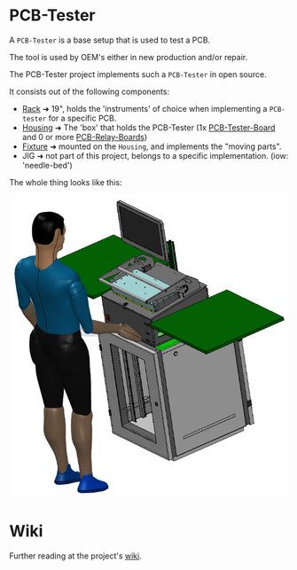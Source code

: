 # PCB-Tester

A `PCB-Tester` is a base setup that is used to test a PCB.

The tool is used by OEM's either in new production and/or repair.

The PCB-Tester project implements such a `PCB-Tester` in open source.

It consists out of the following components:

* [Rack](https://github.com/ate-org/PCB-Tester/tree/master/hardware/mechanics/solidworks/rack) ➜ 19", holds the 'instruments' of choice when implementing a `PCB-tester` for a specific PCB.
* [Housing](https://github.com/ate-org/PCB-Tester/tree/master/hardware/mechanics/solidworks/housing) ➜ The 'box' that holds the PCB-Tester (1x [PCB-Tester-Board](https://github.com/ate-org/PCB-Tester/tree/master/hardware/electronics/altium/PCB-Tester-Board) and 0 or more [PCB-Relay-Boards](https://github.com/ate-org/PCB-Tester/tree/master/hardware/electronics/altium/PCB-Relay-Board))
* [Fixture](https://github.com/ate-org/PCB-Tester/tree/master/hardware/mechanics/solidworks/fixture) ➜ mounted on the `Housing`, and implements the "moving parts".
* JIG ➜ not part of this project, belongs to a specific implementation. (iow: 'needle-bed')

The whole thing looks like this:

 ![PCB-Tester](/documentation/pictures/PCB-Tester.png)

# Wiki

Further reading at the project's [wiki](https://github.com/ate-org/PCB-Tester/wiki).

